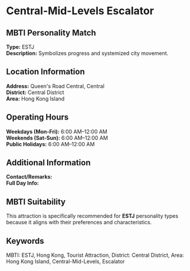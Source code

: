 # Central-Mid-Levels Escalator

## MBTI Personality Match
**Type:** ESTJ  
**Description:** Symbolizes progress and systemized city movement.

## Location Information
**Address:** Queen's Road Central, Central  
**District:** Central District  
**Area:** Hong Kong Island

## Operating Hours
**Weekdays (Mon-Fri):** 6:00 AM–12:00 AM  
**Weekends (Sat-Sun):** 6:00 AM–12:00 AM  
**Public Holidays:** 6:00 AM–12:00 AM

## Additional Information
**Contact/Remarks:**   
**Full Day Info:** 

## MBTI Suitability
This attraction is specifically recommended for **ESTJ** personality types because it aligns with their preferences and characteristics.

## Keywords
MBTI: ESTJ, Hong Kong, Tourist Attraction, District: Central District, Area: Hong Kong Island, Central-Mid-Levels, Escalator
